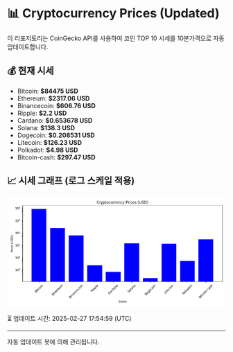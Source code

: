 
# 📊 Cryptocurrency Prices (Updated)

이 리포지토리는 CoinGecko API를 사용하여 코인 TOP 10 시세를 10분가격으로 자동 업데이트합니다.

## 💰 현재 시세
- Bitcoin: **$84475 USD**
- Ethereum: **$2317.06 USD**
- Binancecoin: **$606.76 USD**
- Ripple: **$2.2 USD**
- Cardano: **$0.653678 USD**
- Solana: **$138.3 USD**
- Dogecoin: **$0.208531 USD**
- Litecoin: **$126.23 USD**
- Polkadot: **$4.98 USD**
- Bitcoin-cash: **$297.47 USD**

## 📈 시세 그래프 (로그 스케일 적용)
![Crypto Prices](crypto_prices.png)

⏳ 업데이트 시간: 2025-02-27 17:54:59 (UTC)

---
자동 업데이트 봇에 의해 관리됩니다.
